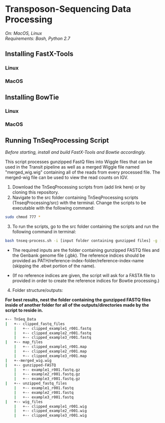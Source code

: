 Transposon-Sequencing Data Processing
=============================
_On: MacOS, Linux_
</br>
_Requirements: Bash, Python 2.7_

Installing FastX-Tools
-------------------------------
### Linux ###

### MacOS ###



Installing BowTie
-------------------------------
### Linux ###

### MacOS ###



Running TnSeqProcessing Script
-------------------------------
<i> Before starting, install and build FastX-Tools and Bowtie accordingly. </i>

<p> This script processes gunzipped FastQ files into Wiggle files that can be used in the Transit pipeline as well as a merged Wiggle file named "merged_wig.wig" containing all of the reads from every processed file. The merged-wig file can be used to view the read counts on IGV. </p>

1. Download the TnSeqProcessing scripts from (add link here) or by cloning this repository. 
2. Navigate to the src folder containing TnSeqProcessing scripts (TnseqProcessing/src) with the terminal. Change the scripts to be executable with the following command:
```bash
sudo chmod 777 *
```
3. To run the scripts, go to the src folder containing the scripts and run the following command in terminal:
```bash
bash tnseq-process.sh -i [input folder containing gunzipped files] -g [genbank file for the genome (.gbk) file] -r [reference indices for Bowtie]
```
* The required inputs are the folder containing gunzipped FASTQ files and the Genbank genome file (.gbk). The reference indices should be provided as PATH/reference-index-folder/reference-index-name (skipping the .ebwt portion of the name). 

* (If no reference indices are given, the script will ask for a FASTA file to provided in order to create the reference indices for Bowtie processing.) 

4. Folder structure/outputs:

<b> For best results, nest the folder containing the gunzipped FASTQ files inside of another folder for all of the outputs/directories made by the script to reside in. </b>

```bash
+-- TnSeq_Data
|   +-- clipped_fastq_files
    |   +-- clipped_example1_r001.fastq
    |   +-- clipped_example2_r001.fastq
    |   +-- clipped_example3_r001.fastq
|   +-- map_files
    |   +-- clipped_example1_r001.map
    |   +-- clipped_example2_r001.map
    |   +-- clipped_example3_r001.map
|   +--merged_wig.wig
|   +-- gunzipped-FASTQ
    |   +-- example1_r001.fastq.gz
    |   +-- example2_r001.fastq.gz
    |   +-- example3_r001.fastq.gz
|   +-- unzipped_fastq_files
    |   +-- example1_r001.fastq
    |   +-- example2_r001.fastq
    |   +-- example3_r001.fastq
|   +-- wig_files
    |   +-- clipped_example1_r001.wig
    |   +-- clipped_example2_r001.wig
    |   +-- clipped_example3_r001.wig
```


